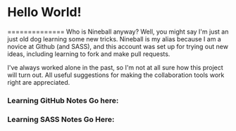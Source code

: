 # Hello World!
==============
Who is Nineball anyway? Well, you might say I'm just an just old dog learning some new tricks. Nineball is my alias because I am a novice at Github (and SASS), and this account was set up for trying out new ideas, including learning to fork and make pull requests.
 
I've always worked alone in the past, so I'm not at all sure how this project will turn out. All useful suggestions for making the collaboration tools work right are appreciated.
 
### Learning GitHub Notes Go here:
 

### Learning SASS Notes Go Here:
